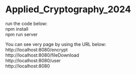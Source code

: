 # Applied_Cryptography_2024

run the code below:<br/>
npm install<br/>
npm run server<br/>

You can see very page by using the URL below:<br/>
http://localhost:8080/encrypt<br/>
http://localhost:8080/fileDownload<br/>
http://localhost:8080/user<br/>
http://localhost:8080<br/>
